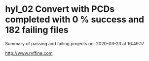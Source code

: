 # hyl_02 Convert with PCDs completed with 0 % success and 182 failing files

Summary of passing and failing projects on: 2020-03-23 at 16:49:17

http://www.ryffine.com
